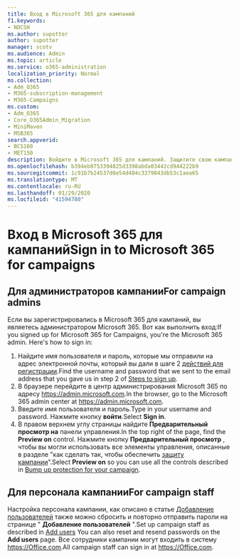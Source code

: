 ```yaml
---
title: Вход в Microsoft 365 для кампаний
f1.keywords:
- NOCSH
ms.author: supotter
author: supotter
manager: scotv
ms.audience: Admin
ms.topic: article
ms.service: o365-administration
localization_priority: Normal
ms.collection:
- Adm_O365
- M365-subscription-management
- M365-Campaigns
ms.custom:
- Adm_O365
- Core_O365Admin_Migration
- MiniMaven
- MSB365
search.appverid:
- BCS160
- MET150
description: Войдите в Microsoft 365 для кампаний. Защитите свою кампанию от угроз циберсекурити для электронной почты, данных и общения.
ms.openlocfilehash: b394eb0753394825d3398abda03442cd944222b9
ms.sourcegitcommit: 1c91b7b24537d0e54d484c3379043db53c1aea65
ms.translationtype: MT
ms.contentlocale: ru-RU
ms.lasthandoff: 01/29/2020
ms.locfileid: "41594780"
---
```

# <a name="sign-in-to-microsoft-365-for-campaigns"></a><span data-ttu-id="3c350-104">Вход в Microsoft 365 для кампаний</span><span class="sxs-lookup"><span data-stu-id="3c350-104">Sign in to Microsoft 365 for campaigns</span></span>

## <a name="for-campaign-admins"></a><span data-ttu-id="3c350-105">Для администраторов кампании</span><span class="sxs-lookup"><span data-stu-id="3c350-105">For campaign admins</span></span>
<span data-ttu-id="3c350-106">Если вы зарегистрировались в Microsoft 365 для кампаний, вы являетесь администратором Microsoft 365. Вот как выполнить вход:</span><span class="sxs-lookup"><span data-stu-id="3c350-106">If you signed up for Microsoft 365 for Campaigns, you're the Microsoft 365 admin. Here's how to sign in:</span></span> 
1. <span data-ttu-id="3c350-107">Найдите имя пользователя и пароль, которые мы отправили на адрес электронной почты, который вы дали в шаге 2 [действий для регистрации](m365-campaigns-sign-up.md#steps-to-sign-up).</span><span class="sxs-lookup"><span data-stu-id="3c350-107">Find the username and password that we sent to the email address that you gave us in step 2 of [Steps to sign up](m365-campaigns-sign-up.md#steps-to-sign-up).</span></span>
2. <span data-ttu-id="3c350-108">В браузере перейдите в центр администрирования Microsoft 365 по адресу <a href="https://go.microsoft.com/fwlink/p/?linkid=837890" target="_blank">https://admin.microsoft.com</a>.</span><span class="sxs-lookup"><span data-stu-id="3c350-108">In the browser, go to the Microsoft 365 admin center at <a href="https://go.microsoft.com/fwlink/p/?linkid=837890" target="_blank">https://admin.microsoft.com</a>.</span></span> 
3. <span data-ttu-id="3c350-109">Введите имя пользователя и пароль.</span><span class="sxs-lookup"><span data-stu-id="3c350-109">Type in your username and password.</span></span> <span data-ttu-id="3c350-110">Нажмите кнопку **войти**.</span><span class="sxs-lookup"><span data-stu-id="3c350-110">Select **Sign in**.</span></span>
4. <span data-ttu-id="3c350-111">В правом верхнем углу страницы найдите **Предварительный просмотр на** панели управления.</span><span class="sxs-lookup"><span data-stu-id="3c350-111">In the top right of the page, find the **Preview on** control.</span></span> <span data-ttu-id="3c350-112">Нажмите кнопку **Предварительный просмотр** , чтобы вы могли использовать все элементы управления, описанные в разделе "как сделать так, чтобы обеспечить [защиту кампании](m365-campaigns-security-overview.md)".</span><span class="sxs-lookup"><span data-stu-id="3c350-112">Select **Preview on** so you can use all the controls described in [Bump up protection for your campaign](m365-campaigns-security-overview.md).</span></span>

## <a name="for-campaign-staff"></a><span data-ttu-id="3c350-113">Для персонала кампании</span><span class="sxs-lookup"><span data-stu-id="3c350-113">For campaign staff</span></span>
<span data-ttu-id="3c350-114">Настройка персонала кампании, как описано в статье [Добавление пользователей](../business/add-users-m365b.md?toc=/microsoft-365/campaigns/toc.json) также можно сбросить и повторно отправить пароли на странице " **Добавление пользователей** ".</span><span class="sxs-lookup"><span data-stu-id="3c350-114">Set up campaign staff as described in [Add users](../business/add-users-m365b.md?toc=/microsoft-365/campaigns/toc.json) You can also reset and resend passwords on the **Add users** page.</span></span>
<span data-ttu-id="3c350-115">Все сотрудники кампании могут входить в систему <a href="https://office.com" target="_blank">https://Office.com</a>.</span><span class="sxs-lookup"><span data-stu-id="3c350-115">All campaign staff can sign in at <a href="https://office.com" target="_blank">https://Office.com</a>.</span></span>

